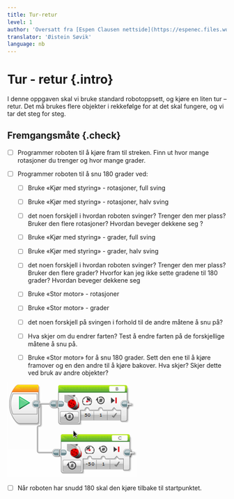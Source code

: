 ```yaml
---
title: Tur-retur
level: 1
author: 'Oversatt fra [Espen Clausen nettside](https://espenec.files.wordpress.com/2015/09/lego-mindstorms-del-1-3.pdf)'
translator: 'Øistein Søvik'
language: nb
---
```



# Tur - retur {.intro}

I denne oppgaven skal vi bruke standard robotoppsett, og kjøre en liten tur –
retur. Det må brukes flere objekter i rekkefølge for at det skal fungere, og vi
tar det steg for steg.

## Fremgangsmåte {.check}

- [ ] Programmer roboten til å kjøre fram til streken. Finn ut hvor mange
      rotasjoner du trenger og hvor mange grader.

- [ ] Programmer roboten til å snu 180 grader ved:

    - [ ] Bruke «Kjør med styring» - rotasjoner, full sving

    - [ ] Bruke «Kjør med styring» - rotasjoner, halv sving

    - [ ] det noen forskjell i hvordan roboten svinger? Trenger den mer plass?
          Bruker den flere rotasjoner? Hvordan beveger dekkene seg ?

    - [ ] Bruke «Kjør med styring» - grader, full sving

    - [ ] Bruke «Kjør med styring» - grader, halv sving

    - [ ] det noen forskjell i hvordan roboten svinger? Trenger den mer plass?
          Bruker den flere grader? Hvorfor kan jeg ikke sette gradene til 180
          grader? Hvordan beveger dekkene seg

    - [ ] Bruke «Stor motor» - rotasjoner

    - [ ] Bruke «Stor motor» - grader

    - [ ] det noen forskjell på svingen i forhold til de andre måtene å snu på?

    - [ ] Hva skjer om du endrer farten? Test å endre farten på de forskjellige
          måtene å snu på.

    - [ ] Bruke «Stor motor» for å snu 180 grader. Sett den ene til å kjøre
          framover og en den andre til å kjøre bakover. Hva skjer? Skjer dette
          ved bruk av andre objekter?

![Bilde av en stor motor](lego_mindstorms_turretur_1.png)

- [ ] Når roboten har snudd 180 skal den kjøre tilbake til startpunktet. 
